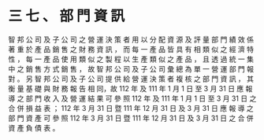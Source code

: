 # 三 七 、 部 門 資 訊

智 邦 公 司 及 子 公 司 之 營 運 決 策 者 用 以 分 配 資 源 及 評 量 部 門 績 效 係 著 重 於 產 品 銷 售 之 財 務 資 訊 ， 而 每 一 產 品 皆 具 有 相 類 似 之 經 濟 特 性 ， 每 一 產 品 使 用 類 似 之 製 程 以 生 產 類 似 之 產 品 ， 且 透 過 統 一 集 中 之 銷 售 方 式 銷 售 ， 故 智 邦 公 司 及 子 公 司 彙 總 為 單 一 營 運 部 門 報 對 。 另 智 邦 公 司 及 子 公 司 提 供 給 營 運 決 策 者 複 核 之 部 門 資 訊 ， 其 衡 量 基 礎 與 財 務 報 告 相 同，故 112 年 及 111 年 1 月 1 日 至 3 月 31 日 應 報 導 之 部 門 收 入 及 營 運 結 果 可 參 照 112 年 及 111 年 1 月 1 日 至 3 月 31 日 之 合 併 損 益 表 ； 112 年 3 月 31 日 暨 111 年 12 月 31 日 及 3 月 31 日 應 報 導 之 部 門 資 產 可 參 照 112 年 3 月 31 日 暨 111 年 12 月 31 日 及 3 月 31 日 之 合 併 資 產 負 債 表 。